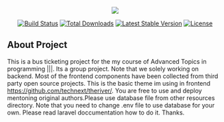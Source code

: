 <p align="center"><img src="https://laravel.com/assets/img/components/logo-laravel.svg"></p>

<p align="center">
<a href="https://travis-ci.org/laravel/framework"><img src="https://travis-ci.org/laravel/framework.svg" alt="Build Status"></a>
<a href="https://packagist.org/packages/laravel/framework"><img src="https://poser.pugx.org/laravel/framework/d/total.svg" alt="Total Downloads"></a>
<a href="https://packagist.org/packages/laravel/framework"><img src="https://poser.pugx.org/laravel/framework/v/stable.svg" alt="Latest Stable Version"></a>
<a href="https://packagist.org/packages/laravel/framework"><img src="https://poser.pugx.org/laravel/framework/license.svg" alt="License"></a>
</p>

## About Project

This is a bus ticketing project for the my course of Advanced Topics in programming |||. Its a group project. Note that we solely working on backend. Most of the frontend components have been collected from third party open source projects. This is the basic theme im using in frontend https://github.com/technext/theriver/. You are free to use and deploy mentoning original authors.Please use database file from other resources directory. Note that you need to change .env file to use database for your own. Please read laravel doccumentation how to do it. Thanks.
